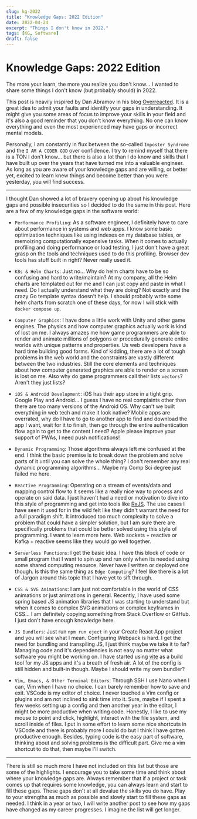 ```yaml
---
slug: kg-2022
title: "Knowledge Gaps: 2022 Edition"
date: 2022-04-24
excerpt: "Things I don't know in 2022."
tags: [KG, Software]
draft: false
---
```


<!-- markdownlint-disable MD025 -->
# Knowledge Gaps: 2022 Edition
<!-- markdownlint-enable MD025 -->

The more your learn, the more you realize you don't know...
I wanted to share some things I don't know (but probably should) in 2022.

This post is heavily inspired by Dan Abramov in his blog [Overreacted](https://overreacted.io/things-i-dont-know-as-of-2018/). It is a great idea to admit your faults and identify your gaps in understanding. It might give you some areas of focus to improve your skills in your field and it's also a good reminder that you don't know everything. No one can know everything and even the most experienced may have gaps or incorrect mental models.

Personally, I am constantly in flux between the so-called `Imposter Syndrome` and the `I AM A CODER GOD` over confidence. I try to remind myself that there is a TON I don't know... but there is also a lot than I do know and skills that I have built up over the years that have turned me into a valuable engineer. As long as you are aware of your knowledge gaps and are willing, or better yet, excited to learn knew things and become better than you were yesterday, you will find success.

---

I thought Dan showed a lot of bravery opening up about his knowledge gaps and possible insecurities so I decided to do the same in this post. Here are a few of my knowledge gaps in the software world:

- `Performance Profiling`: As a software engineer, I definitely have to care about performance in systems and web apps. I know some basic optimization techniques like using indexes on my database tables, or memoizing computationally expensive tasks. When it comes to actually profiling and doing performance or load testing, I just don't have a great grasp on the tools and techniques used to do this profiling. Browser dev tools has stuff built in right? Never really used it.

- `K8s & Helm Charts`: Just no... Why do helm charts have to be so confusing and hard to write/maintain? At my company, all the Helm charts are templated out for me and I can just copy and paste in what I need. Do I actually understand what they are doing? Not exactly and the crazy Go template syntax doesn't help. I should probably write some helm charts from scratch one of these days, for now I will stick with `docker compose up`.

- `Computer Graphics`: I have done a little work with Unity and other game engines. The physics and how computer graphics actually work is kind of lost on me. I always amazes me how game programmers are able to render and animate millions of polygons or procedurally generate entire worlds with unique patterns and properties. Us web developers have a hard time building good forms. Kind of kidding, there are a lot of tough problems in the web world and the constraints are vastly different between the two industries. Still the core elements and techniques about how computer generated graphics are able to render on a screen is lost on me. Also why do game programmers call their lists `vectors`? Aren't they just lists?

- `iOS & Android Development`: iOS has their app store in a tight grip. Google Play and Android... I guess I have no real complaints other than there are too many versions of the Android OS. Why can't we built everything in web tech and make it look native? Mobile apps are overrated, why do I have to go to another app to find and download the app I want, wait for it to finish, then go through the entire authentication flow again to get to the content I need? Apple please improve your support of PWAs, I need push notifications!

- `Dynamic Programming`: Those algorithms always left me confused at the end. I think the basic premise is to break down the problem and solve parts of it until you can solve the whole thing? I don't remember any real dynamic programming algorithms... Maybe my Comp Sci degree just failed me here.

- `Reactive Programming`: Operating on a stream of events/data and mapping control flow to it seems like a really nice way to process and operate on said data. I just haven't had a need or motivation to dive into this style of programming and get into tools like [RxJS](https://rxjs.dev/). The use cases I have seen it used for in the wild felt like they didn't warrant the need for a full paradigm shift. It introduced too much complexity to solve a problem that could have a simpler solution, but I am sure there are specifically problems that could be better solved using this style of programming. I want to learn more here. Web sockets + reactive or Kafka + reactive seems like they would go well together.

- `Serverless Functions`: I get the basic idea. I have this block of code or small program that I want to spin up and run only when its needed using some shared computing resource. Never have I written or deployed one though. Is this the same thing as `Edge Computing`? I feel like there is a lot of Jargon around this topic that I have yet to sift through.

- `CSS & SVG Animations`: I am just not comfortable in the world of CSS animations or just animations in general. Recently, I have used some spring based JS animation libraries that I was starting to understand but when it comes to complex SVG animations or complex keyframes in CSS... I am definitely copying something from Stack Overflow or GitHub. I just don't have enough knowledge here.

- `JS Bundlers`: Just run `npm run eject` in your Create React App project and you will see what I mean. Configuring Webpack is hard. I get the need for bundling and transpiling JS, I just think maybe we take it to far? Managing code and it's dependencies is not easy no matter what software you might be working on. I have started using [vite](https://vitejs.dev/) as a build tool for my JS apps and it's a breath of fresh air. A lot of the config is still hidden and built-in though. Maybe I should write my own bundler?

- `Vim, Emacs, & Other Terminal Editors`: Through SSH I use Nano when I can, Vim when I have no choice. I can barely remember how to save and exit. VSCode is my editor of choice. I never touched a Vim config or plugins and am not inclined to sink time into it. Sure, maybe if I spent a few weeks setting up a config and then another year in the editor, I might be more productive when writing code. Honestly, I like to use my mouse to point and click, highlight, interact with the file system, and scroll inside of files. I put in some effort to learn some nice shortcuts in VSCode and there is probably more I could do but I think I have gotten productive enough. Besides, typing code is the easy part of software, thinking about and solving problems is the difficult part. Give me a vim shortcut to do that, then maybe I'll switch.

---

There is still so much more I have not included on this list but those are some of the highlights. I encourage you to take some time and think about where your knowledge gaps are. Always remember that if a project or task comes up that requires some knowledge, you can always learn and start to fill these gaps. These gaps don't at all devalue the skills you do have. Play to your strengths as much as possible and slowly start to fill these gaps as needed. I think in a year or two, I will write another post to see how my gaps have changed as my career progresses. I imagine the list will get longer.

